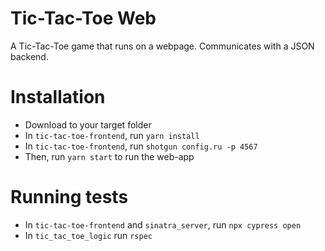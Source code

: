 # Tic-Tac-Toe Web

A Tic-Tac-Toe game that runs on a webpage. Communicates with a JSON backend.

# Installation

- Download to your target folder
- In `tic-tac-toe-frontend`, run `yarn install`
- In `tic-tac-toe-frontend`, run `shotgun config.ru -p 4567`
- Then, run `yarn start` to run the web-app

# Running tests

- In `tic-tac-toe-frontend` and `sinatra_server`, run `npx cypress open`
- In `tic_tac_toe_logic` run `rspec`
